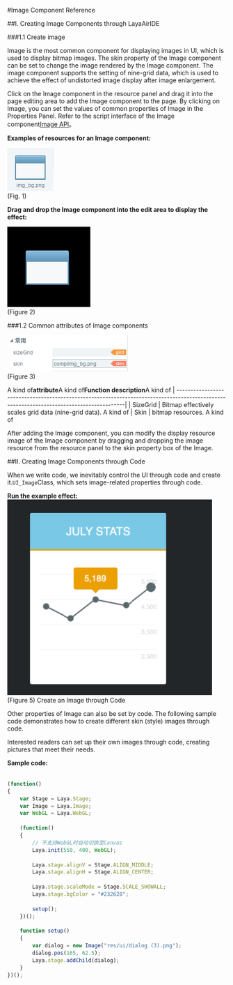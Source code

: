 #Image Component Reference



##I. Creating Image Components through LayaAirIDE

###1.1 Create image

Image is the most common component for displaying images in UI, which is used to display bitmap images. The skin property of the Image component can be set to change the image rendered by the Image component. The image component supports the setting of nine-grid data, which is used to achieve the effect of undistorted image display after image enlargement.

Click on the Image component in the resource panel and drag it into the page editing area to add the Image component to the page. By clicking on Image, you can set the values of common properties of Image in the Properties Panel.
Refer to the script interface of the Image component[Image API](http://layaair.ldc.layabox.com/api/index.html?category=Core&class=laya.ui.Image)。

​**Examples of resources for an Image component:**

​![图片0.png](img/1.png)<br/>
(Fig. 1)

​**Drag and drop the Image component into the edit area to display the effect:**

​![图片0.png](img/2.png)<br/>
(Figure 2)

###1.2 Common attributes of Image components

​![图片0.png](img/3.png)<br/>
(Figure 3)

A kind of**attribute**A kind of**Function description**A kind of
| -----------------------------------------------------------------------------------------------------------------------------------------|
| SizeGrid | Bitmap effectively scales grid data (nine-grid data). A kind of
| Skin | bitmap resources. A kind of

After adding the Image component, you can modify the display resource image of the Image component by dragging and dropping the image resource from the resource panel to the skin property box of the Image.

##II. Creating Image Components through Code

When we write code, we inevitably control the UI through code and create it.`UI_Image`Class, which sets image-related properties through code.

**Run the example effect:**
​![5](img/4.png)<br/>
(Figure 5) Create an Image through Code

Other properties of Image can also be set by code. The following sample code demonstrates how to create different skin (style) images through code.

Interested readers can set up their own images through code, creating pictures that meet their needs.

**Sample code:**


```javascript

(function()
{
	var Stage = Laya.Stage;
	var Image = Laya.Image;
	var WebGL = Laya.WebGL;

	(function()
	{
		// 不支持WebGL时自动切换至Canvas
		Laya.init(550, 400, WebGL);

		Laya.stage.alignV = Stage.ALIGN_MIDDLE;
		Laya.stage.alignH = Stage.ALIGN_CENTER;

		Laya.stage.scaleMode = Stage.SCALE_SHOWALL;
		Laya.stage.bgColor = "#232628";

		setup();
	})();

	function setup()
	{
		var dialog = new Image("res/ui/dialog (3).png");
		dialog.pos(165, 62.5);
		Laya.stage.addChild(dialog);
	}
})();
```


